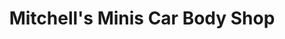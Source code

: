 ---
title: "Mitchell's Minis Car Body Shop"
url: /bigrigg/mitchells-minis-car-body-shop/
shop: car repair
---